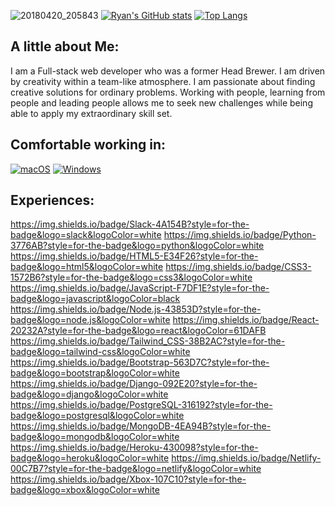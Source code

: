 ![20180420_205843](https://user-images.githubusercontent.com/104323543/185155775-9a2b2397-0f96-4664-ac57-dafe55c00073.jpg)
[![Ryan's GitHub stats](https://github-readme-stats.vercel.app/api?username=CoolRy1031)](https://github.com/CoolRy1031/github-readme-stats)
[![Top Langs](https://github-readme-stats.vercel.app/api/top-langs/?username=CoolRy1031)](https://github.com/CoolRy1031/github-readme-stats)
## A little about Me:
I am a Full-stack web developer who was a former Head Brewer. I am driven by creativity within a team-like atmosphere. I am passionate about finding creative solutions for ordinary problems. Working with people, learning from people and leading people allows me to seek new challenges while being able to apply my extraordinary skill set.
## Comfortable working in:
[![macOS](https://svgshare.com/i/ZjP.svg)](https://svgshare.com/i/ZjP.svg)
[![Windows](https://svgshare.com/i/ZhY.svg)](https://svgshare.com/i/ZhY.svg)
## Experiences:
https://img.shields.io/badge/Slack-4A154B?style=for-the-badge&logo=slack&logoColor=white 	https://img.shields.io/badge/Python-3776AB?style=for-the-badge&logo=python&logoColor=white https://img.shields.io/badge/HTML5-E34F26?style=for-the-badge&logo=html5&logoColor=white https://img.shields.io/badge/CSS3-1572B6?style=for-the-badge&logo=css3&logoColor=white https://img.shields.io/badge/JavaScript-F7DF1E?style=for-the-badge&logo=javascript&logoColor=black https://img.shields.io/badge/Node.js-43853D?style=for-the-badge&logo=node.js&logoColor=white https://img.shields.io/badge/React-20232A?style=for-the-badge&logo=react&logoColor=61DAFB https://img.shields.io/badge/Tailwind_CSS-38B2AC?style=for-the-badge&logo=tailwind-css&logoColor=white https://img.shields.io/badge/Bootstrap-563D7C?style=for-the-badge&logo=bootstrap&logoColor=white 	https://img.shields.io/badge/Django-092E20?style=for-the-badge&logo=django&logoColor=white https://img.shields.io/badge/PostgreSQL-316192?style=for-the-badge&logo=postgresql&logoColor=white 	https://img.shields.io/badge/MongoDB-4EA94B?style=for-the-badge&logo=mongodb&logoColor=white https://img.shields.io/badge/Heroku-430098?style=for-the-badge&logo=heroku&logoColor=white https://img.shields.io/badge/Netlify-00C7B7?style=for-the-badge&logo=netlify&logoColor=white https://img.shields.io/badge/Xbox-107C10?style=for-the-badge&logo=xbox&logoColor=white
